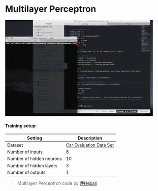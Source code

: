 # Multilayer Perceptron

![training](images/training_optimized.gif)

#### Training setup:
|Setting|Description|
|---|---|
|Dataset|[Car Evaluation Data Set](http://archive.ics.uci.edu/ml/datasets/Car+Evaluation)|
|Number of inputs|6|
|Number of hidden neurons|10|
|Number of hidden layers|3|
|Number of outputs|1|

> Multilayer Perceptron code by [@Hebali](https://github.com/Hebali)
